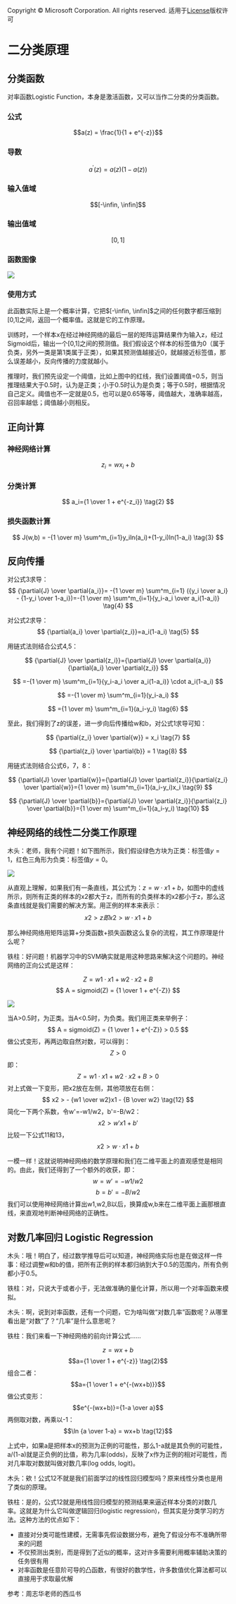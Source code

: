 Copyright © Microsoft Corporation. All rights reserved.
  适用于[License](https://github.com/Microsoft/ai-edu/blob/master/LICENSE.md)版权许可

# 二分类原理

## 分类函数

对率函数Logistic Function，本身是激活函数，又可以当作二分类的分类函数。

### 公式

$$a(z) = \frac{1}{1 + e^{-z}}$$

### 导数

$$a^{'}(z) = a(z)(1 - a(z))$$

### 输入值域

$$[-\infin, \infin]$$

### 输出值域

$$[0,1]$$

### 函数图像

<img src=".\Images\7\sigmoid.png">

### 使用方式

此函数实际上是一个概率计算，它把$[-\infin, \infin]$之间的任何数字都压缩到[0,1]之间，返回一个概率值。这就是它的工作原理。

训练时，一个样本x在经过神经网络的最后一层的矩阵运算结果作为输入z，经过Sigmoid后，输出一个[0,1]之间的预测值。我们假设这个样本的标签值为0（属于负类，另外一类是第1类属于正类），如果其预测值越接近0，就越接近标签值，那么误差越小，反向传播的力度就越小。

推理时，我们预先设定一个阈值，比如上图中的红线，我们设置阈值=0.5，则当推理结果大于0.5时，认为是正类；小于0.5时认为是负类；等于0.5时，根据情况自己定义。阈值也不一定就是0.5，也可以是0.65等等，阈值越大，准确率越高，召回率越低；阈值越小则相反。

## 正向计算

### 神经网络计算

$$
z_i = wx_i+b  \tag{1}
$$

### 分类计算

$$
a_i={1 \over 1 + e^{-z_i}} \tag{2}
$$

### 损失函数计算

$$
J(w,b) = -{1 \over m} \sum^m_{i=1}y_iln(a_i)+(1-y_i)ln(1-a_i) \tag{3}
$$

## 反向传播


对公式3求导：
$$
{\partial{J} \over \partial{a_i}}= -{1 \over m} \sum^m_{i=1} ({y_i \over a_i} - {1-y_i \over 1-a_i})=-{1 \over m} \sum^m_{i=1}{y_i-a_i \over a_i(1-a_i)} \tag{4}
$$

对公式2求导：
$$
{\partial{a_i} \over \partial{z_i}}=a_i(1-a_i) \tag{5}
$$

用链式法则结合公式4,5：

$$
{\partial{J} \over \partial{z_i}}={\partial{J} \over \partial{a_i}}{\partial{a_i} \over \partial{z_i}}
$$

$$
=-{1 \over m} \sum^m_{i=1}{y_i-a_i \over a_i(1-a_i)} \cdot a_i(1-a_i)
$$

$$
=-{1 \over m} \sum^m_{i=1}(y_i-a_i)
$$

$$
={1 \over m} \sum^m_{i=1}(a_i-y_i) \tag{6}
$$

至此，我们得到了z的误差，进一步向后传播给w和b，对公式1求导可知：

$$
{\partial{z_i} \over \partial{w}} = x_i \tag{7}
$$

$$
{\partial{z_i} \over \partial{b}} = 1 \tag{8}
$$

用链式法则结合公式6，7，8：

$$
{\partial{J} \over \partial{w}}={\partial{J} \over \partial{z_i}}{\partial{z_i} \over \partial{w}}={1 \over m} \sum^m_{i=1}(a_i-y_i)x_i \tag{9}
$$

$$
{\partial{J} \over \partial{b}}={\partial{J} \over \partial{z_i}}{\partial{z_i} \over \partial{b}}={1 \over m} \sum^m_{i=1}(a_i-y_i) \tag{10}
$$

## 神经网络的线性二分类工作原理

木头：老师，我有个问题！如下图所示，我们假设绿色方块为正类：标签值$y=1$，红色三角形为负类：标签值$y=0$。

<img src=".\Images\7\linear_binary_analysis.png">

从直观上理解，如果我们有一条直线，其公式为：$z = w \cdot x1+b$，如图中的虚线所示，则所有正类的样本的x2都大于z，而所有的负类样本的x2都小于z，那么这条直线就是我们需要的解决方案。用正例的样本来表示：
$$
x2 > z 即 x2 > w \cdot x1 + b \tag{11}
$$

那么神经网络用矩阵运算+分类函数+损失函数这么复杂的流程，其工作原理是什么呢？

铁柱：好问题！机器学习中的SVM确实就是用这种思路来解决这个问题的。神经网络的正向公式是这样：

$$
Z = w1 \cdot x1 + w2 \cdot x2 + B
$$
$$
A = sigmoid(Z) = {1 \over 1 + e^{-Z}}
$$

<img src=".\Images\7\sigmoid_binary.png">

当A>0.5时，为正类。当A<0.5时，为负类。我们用正类来举例子：
$$
A = sigmoid(Z) = {1 \over 1 + e^{-Z}} > 0.5
$$
做公式变形，再两边取自然对数，可以得到：
$$
Z > 0
$$
即：
$$
Z = w1 \cdot x1 + w2 \cdot x2 + B > 0
$$
对上式做一下变形，把x2放在左侧，其他项放在右侧：
$$
x2 > - {w1 \over w2}x1 - {B \over w2} \tag{12}
$$
简化一下两个系数，令w'=-w1/w2，b'=-B/w2：
$$
x2 > w'x1 + b' \tag{13}
$$
比较一下公式11和13，
$$
x2 > w \cdot x1 + b \tag{11}
$$

一模一样！这就说明神经网络的数学原理和我们在二维平面上的直观感觉是相同的。由此，我们还得到了一个额外的收获，即：
$$
w = w' = - w1 / w2
$$
$$
b = b' = -B/w2
$$
我们可以使用神经网络计算出w1,w2,B以后，换算成w,b来在二维平面上画那根直线，来直观地判断神经网络的正确性。

## 对数几率回归 Logistic Regression

木头：哦！明白了，经过数学推导后可以知道，神经网络实际也是在做这样一件事：经过调整w和b的值，把所有正例的样本都归纳到大于0.5的范围内，所有负例都小于0.5。

铁柱：对，只说大于或者小于，无法做准确的量化计算，所以用一个对率函数来模拟。

木头：啊，说到对率函数，还有一个问题，它为啥叫做“对数几率”函数呢？从哪里看出是“对数”了？“几率”是什么意思呢？

铁柱：我们来看一下神经网络的前向计算公式......

$$z = wx+b  \tag{1}$$
$$a={1 \over 1 + e^{-z}} \tag{2}$$
组合二者：
$$a={1 \over 1 + e^{-(wx+b)}}$$
做公式变形：
$$e^{-(wx+b)}={1-a \over a}$$
两侧取对数，再乘以-1：
$$\ln {a \over 1-a} = wx+b \tag{12}$$

上式中，如果a是把样本x的预测为正例的可能性，那么1-a就是其负例的可能性，a/(1-a)就是正负例的比值，称为几率(odds)，反映了x作为正例的相对可能性，而对几率取对数就叫做对数几率(log odds, logit)。

木头：欸！公式12不就是我们前面学过的线性回归模型吗？原来线性分类也是用了类似的原理。

铁柱：是的，公式12就是用线性回归模型的预测结果来逼近样本分类的对数几率。这就是为什么它叫做逻辑回归(logistic regression)，但其实是分类学习的方法。这种方法的优点如下：

- 直接对分类可能性建模，无需事先假设数据分布，避免了假设分布不准确所带来的问题
- 不仅预测出类别，而是得到了近似的概率，这对许多需要利用概率辅助决策的任务很有用
- 对率函数是任意阶可导的凸函数，有很好的数学性，许多数值优化算法都可以直接用于求取最优解



参考：周志华老师的西瓜书
